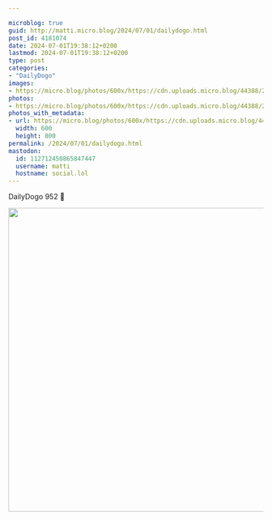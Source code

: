 ```yaml
---

microblog: true
guid: http://matti.micro.blog/2024/07/01/dailydogo.html
post_id: 4181074
date: 2024-07-01T19:38:12+0200
lastmod: 2024-07-01T19:38:12+0200
type: post
categories:
- "DailyDogo"
images:
- https://micro.blog/photos/600x/https://cdn.uploads.micro.blog/44388/2024/cc8797f1e23148869a3db49b70e33c63.jpg
photos:
- https://micro.blog/photos/600x/https://cdn.uploads.micro.blog/44388/2024/cc8797f1e23148869a3db49b70e33c63.jpg
photos_with_metadata:
- url: https://micro.blog/photos/600x/https://cdn.uploads.micro.blog/44388/2024/cc8797f1e23148869a3db49b70e33c63.jpg
  width: 600
  height: 800
permalink: /2024/07/01/dailydogo.html
mastodon:
  id: 112712450865847447
  username: matti
  hostname: social.lol
---
```

DailyDogo 952 🐶

<img src="/media/uploads/2024/cc8797f1e23148869a3db49b70e33c63.jpg" width="600" alt="" />
